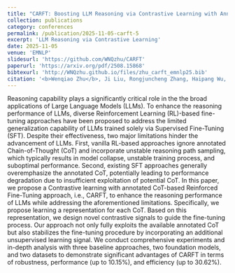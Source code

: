 ```yaml
---
title: "CARFT: Boosting LLM Reasoning via Contrastive Learning with Annotated Chain-of-Thought-based Reinforced Fine-Tuning"
collection: publications
category: conferences
permalink: /publication/2025-11-05-carft-5
excerpt: 'LLM Reasoning via Contrastive Learning'
date: 2025-11-05
venue: 'EMNLP'
slidesurl: 'https://github.com/WNQzhu/CARFT'
paperurl: 'https://arxiv.org/pdf/2508.15868'
bibtexurl: 'http://WNQzhu.github.io/files/zhu_carft_emnlp25.bib'
citation: '<b>Wenqiao Zhu</b>, Ji Liu, Rongjuncheng Zhang, Haipang Wu, and Yulun Zhang. (2025). &quot;CARFT: Boosting LLM Reasoning via Contrastive Learning with Annotated Chain-of-Thought-based Reinforced Fine-Tuning&quot; In <i>ENNLP</i>'
---
```


Reasoning capability plays a significantly critical role in the the broad applications of Large Language Models (LLMs). To enhance the reasoning performance of LLMs, diverse Reinforcement Learning (RL)-based fine-tuning approaches have been proposed to address the limited generalization capability of LLMs trained solely via Supervised Fine-Tuning (SFT). Despite their effectiveness, two major limitations hinder the advancement of LLMs. First, vanilla RL-based approaches ignore annotated Chain-of-Thought (CoT) and incorporate unstable reasoning path sampling, which typically results in model collapse, unstable training process, and suboptimal performance. Second, existing SFT approaches generally overemphasize the annotated CoT, potentially leading to performance degradation due to insufficient exploitation of potential CoT. In this paper, we propose a Contrastive learning with annotated CoT-based Reinforced Fine-Tuning approach, i.e., CARFT, to enhance the reasoning performance of LLMs while addressing the aforementioned limitations. Specifically, we propose learning a representation for each CoT. Based on this representation, we design novel contrastive signals to guide the fine-tuning process. Our approach not only fully exploits the available annotated CoT but also stabilizes the fine-tuning procedure by incorporating an additional unsupervised learning signal. We conduct comprehensive experiments and in-depth analysis with three baseline approaches, two foundation models, and two datasets to demonstrate significant advantages of CARFT in terms of robustness, performance (up to 10.15%), and efficiency (up to 30.62%).
